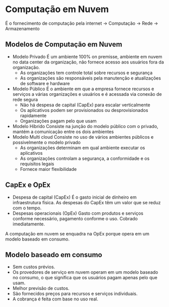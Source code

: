
# Computação em Nuvem
É o fornecimento de computação pela internet
-> Computação
-> Rede 
-> Armazenamento
## Modelos de Computação em Nuvem

- Modelo Privado
	 É um ambiente 100% on premisse, ambiente em nuvem no data center da organização, não fornece acesso aos usuários fora da organização.
	-  As organizações tem controle total sobre recursos e segurança
	- As organizações são responsáveis pela manutenção e atualizações de software e hardware
- Modelo Público
	 É o ambiente em que a empresa fornece recursos e serviços a várias organizações e usuários e é acessada via conexão de rede segura
	 - Não há despesa de capital (CapEx) para escalar verticalmente
	 - Os aplicativos podem ser provisionados ou desprovisionados rapidamente
	 - Organizações pagam pelo que usam
- Modelo Híbrido
	 Consiste na junção do modelo público com o privado, mantém a comunicação entre os dois ambientes
- Modelo Multi cloud
	 Consiste no uso de vários ambientes públicos e possivelmente o modelo privado
	 - As organizações determinam em qual ambiente executar os aplicativos
	 - As organizações controlam a segurança, a conformidade e os requisitos legais
	 - Fornece maior flexibilidade


## CapEx e OpEx

- Despesa de capital (CapEx)
	É o gasto inicial de dinheiro em infraestrutura física.
	As despesas do CapEx têm um valor que se reduz com o tempo.
- Despesas operacionais (OpEx)
	Gasto com produtos e serviços conforme necessário, pagamento conforme o uso.
	Cobrado imediatamente.

A computação em nuvem se enquadra na OpEx porque opera em um modelo baseado em consumo.
## Modelo baseado em consumo
- Sem custos prévios.
- Os provedores  de serviço em nuvem operam em um modelo baseado no consumo, o que significa que os usuários pagam apenas pelo que usam.
- Melhor previsão de custos.
- São fornecidos preços para recursos e serviços individuais.
- A cobrança é feita com base no uso real.

